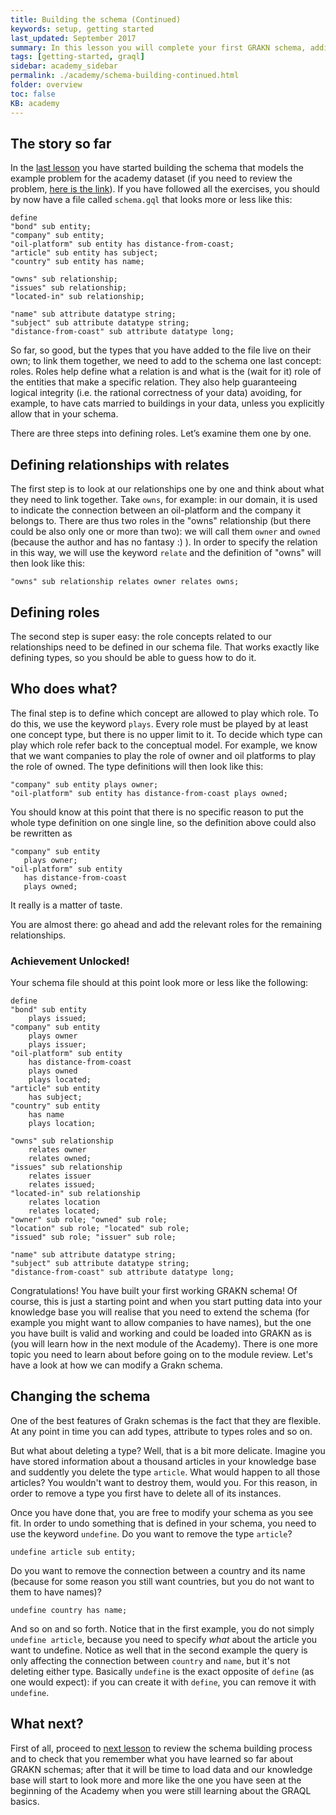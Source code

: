 ```yaml
---
title: Building the schema (Continued)
keywords: setup, getting started
last_updated: September 2017
summary: In this lesson you will complete your first GRAKN schema, adding roles to what you have built in the last lesson.
tags: [getting-started, graql]
sidebar: academy_sidebar
permalink: ./academy/schema-building-continued.html
folder: overview
toc: false
KB: academy
---
```


## The story so far

In the [last lesson](./schema-building.html) you have started building the schema that models the example problem for the academy dataset (if you need to review the problem, [here is the link](./graql-intro.html)). If you have followed all the exercises, you should by now have a file called `schema.gql` that looks more or less like this:

```graql
define
"bond" sub entity;
"company" sub entity;
"oil-platform" sub entity has distance-from-coast;
"article" sub entity has subject;
"country" sub entity has name;

"owns" sub relationship;
"issues" sub relationship;
"located-in" sub relationship;

"name" sub attribute datatype string;
"subject" sub attribute datatype string;
"distance-from-coast" sub attribute datatype long;
```

So far, so good, but the types that you have added to the file live on their own; to link them together, we need to add to the schema one last concept: roles. Roles help define what a relation is and what is the (wait for it) role of the entities that make a specific relation. They also help guaranteeing logical integrity (i.e. the rational correctness of your data) avoiding, for example, to have cats married to buildings in your data, unless you explicitly allow that in your schema.

There are three steps into defining roles. Let’s examine them one by one.

## Defining relationships with __relates__
The first step is to look at our relationships one by one and think about what they need to link together. Take `owns`, for example: in our domain, it is used to indicate the connection between an oil-platform and the company it belongs to. There are thus two roles in the "owns" relationship (but there could be also only one or more than two): we will call them `owner` and `owned` (because the author and has no fantasy :) ). In order to specify the relation in this way, we will use the keyword `relate` and the definition of "owns" will then look like this:


```graql-skip-test
"owns" sub relationship relates owner relates owns;
```

## Defining roles
The second step is super easy: the role concepts related to our relationships need to be defined in our schema file. That works exactly like defining types, so you should be able to guess how to do it.


## Who does what?
The final step is to define which concept are allowed to play which role. To do this, we use the keyword `plays`. Every role must be played by at least one concept type, but there is no upper limit to it. To decide which type can play which role refer back to the conceptual model. For example, we know that we want companies to play the role of owner and oil platforms to play the role of owned. The type definitions will then look like this:

```graql-skip-test
"company" sub entity plays owner;
"oil-platform" sub entity has distance-from-coast plays owned;
```

You should know at this point that there is no specific reason to put the whole type definition on one single line, so the definition above could also be rewritten as

```graql-skip-test
"company" sub entity
   plays owner;
"oil-platform" sub entity
   has distance-from-coast
   plays owned;
```

It really is a matter of taste.

You are almost there: go ahead and add the relevant roles for the remaining relationships.


### Achievement Unlocked!
Your schema file should at this point look more or less like the following:


```graql-skip-test
define
"bond" sub entity
    plays issued;
"company" sub entity
    plays owner
    plays issuer;
"oil-platform" sub entity
    has distance-from-coast
    plays owned
    plays located;
"article" sub entity
    has subject;
"country" sub entity
    has name
    plays location;

"owns" sub relationship
    relates owner
    relates owned;
"issues" sub relationship
    relates issuer
    relates issued;
"located-in" sub relationship
    relates location
    relates located;
"owner" sub role; "owned" sub role;
"location" sub role; "located" sub role;
"issued" sub role; "issuer" sub role;

"name" sub attribute datatype string;
"subject" sub attribute datatype string;
"distance-from-coast" sub attribute datatype long;
```

Congratulations! You have built your first working GRAKN schema! Of course, this is just a starting point and when you start putting data into your knowledge base you will realise that you need to extend the schema (for example you might want to allow companies to have names), but the one you have built is valid and working and could be loaded into GRAKN as is (you will learn how in the next module of the Academy). There is one more topic you need to learn about before going on to the module review. Let's have a look at how we can modify a Grakn schema.


## Changing the schema
One of the best features of Grakn schemas is the fact that they are flexible. At any point in time you can add types, attribute to types roles and so on.

But what about deleting a type? Well, that is a bit more delicate. Imagine you have stored information about a thousand articles in your knowledge base and suddently you delete the type `article`. What would happen to all those articles? You wouldn't want to destroy them, would you. For this reason, in order to remove a type you first have to delete all of its instances.

Once you have done that, you are free to modify your schema as you see fit. In order to undo something that is defined in your schema, you need to use the keyword `undefine`. Do you want to remove the type `article`?

```graql
undefine article sub entity;
```

Do you want to remove the connection between a country and its name (because for some reason you still want countries, but you do not want to them to have names)?

```graql
undefine country has name;
```

And so on and so forth. Notice that in the first example, you do not simply `undefine article`, because you need to specify _what_ about the article you want to undefine. Notice as well that in the second example the query is only affecting the connection between `country` and `name`, but it's not deleting either type. Basically `undefine` is the exact opposite of `define` (as one would expect): if you can create it with `define`, you can remove it with `undefine`.


## What next?
First of all, proceed to [next lesson](./schema-review.html) to review the schema building process and to check that you remember what you have learned so far about GRAKN schemas; after that it will be time to load data and our knowledge base will start to look more and more like the one you have seen at the beginning of the Academy when you were still learning about the GRAQL basics.
